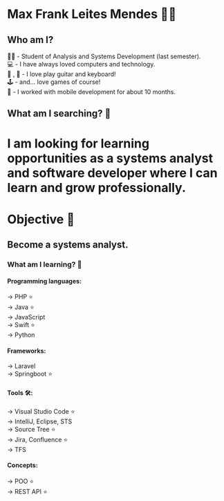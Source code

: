 # Max Frank Leites Mendes :man_technologist:


## Who am I?

:student: - Student of Analysis and Systems Development (last semester). \
:computer: - I have always loved computers and technology. \
:musical_keyboard: , :guitar: - I love play guitar and keyboard!\
:joystick: - and... love games of course! \
:iphone: - I worked with mobile development for about 10 months.

## What am I searching? :mag_right:

# I am looking for learning opportunities as a systems analyst and software developer where I can learn and grow professionally.

# Objective :dart:
## Become a systems analyst.

### What am I learning? :seedling:

#### Programming languages:

-> PHP :star: \
-> Java :star: \
-> JavaScript \
-> Swift :star: \
-> Python

#### Frameworks:

-> Laravel \
-> Springboot :star:

#### Tools :hammer_and_wrench::
-> Visual Studio Code :star: \
-> IntelliJ, Eclipse, STS \
-> Source Tree  :star: \
-> Jira, Confluence  :star: \
-> TFS

#### Concepts:

-> POO :star: \
-> REST API :star:
